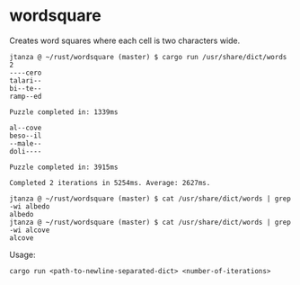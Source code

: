 # wordsquare

Creates word squares where each cell is two characters wide.

```
jtanza @ ~/rust/wordsquare (master) $ cargo run /usr/share/dict/words 2  
----cero
talari--
bi--te--
ramp--ed

Puzzle completed in: 1339ms

al--cove
beso--il
--male--
doli----

Puzzle completed in: 3915ms

Completed 2 iterations in 5254ms. Average: 2627ms.

jtanza @ ~/rust/wordsquare (master) $ cat /usr/share/dict/words | grep -wi albedo
albedo
jtanza @ ~/rust/wordsquare (master) $ cat /usr/share/dict/words | grep -wi alcove
alcove
```

Usage:

`cargo run <path-to-newline-separated-dict> <number-of-iterations>`
